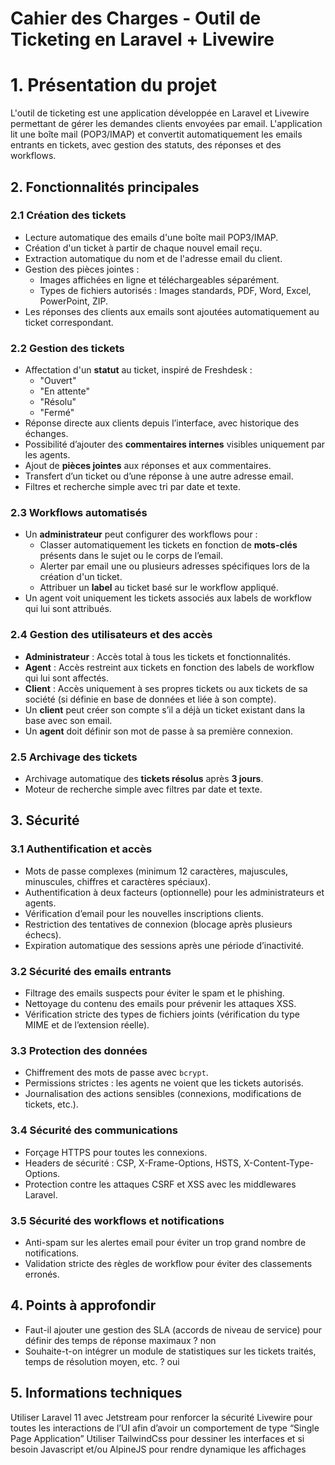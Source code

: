 # Cahier des Charges - Outil de Ticketing en Laravel + Livewire

# 1. Présentation du projet

L'outil de ticketing est une application développée en Laravel et Livewire permettant de gérer les demandes clients envoyées par email. L'application lit une boîte mail (POP3/IMAP) et convertit automatiquement les emails entrants en tickets, avec gestion des statuts, des réponses et des workflows.

## 2. Fonctionnalités principales

### 2.1 Création des tickets

- Lecture automatique des emails d'une boîte mail POP3/IMAP.
- Création d'un ticket à partir de chaque nouvel email reçu.
- Extraction automatique du nom et de l'adresse email du client.
- Gestion des pièces jointes :
    - Images affichées en ligne et téléchargeables séparément.
    - Types de fichiers autorisés : Images standards, PDF, Word, Excel, PowerPoint, ZIP.
- Les réponses des clients aux emails sont ajoutées automatiquement au ticket correspondant.

### 2.2 Gestion des tickets

- Affectation d'un **statut** au ticket, inspiré de Freshdesk :
    - "Ouvert"
    - "En attente"
    - "Résolu"
    - "Fermé"
- Réponse directe aux clients depuis l’interface, avec historique des échanges.
- Possibilité d’ajouter des **commentaires internes** visibles uniquement par les agents.
- Ajout de **pièces jointes** aux réponses et aux commentaires.
- Transfert d’un ticket ou d’une réponse à une autre adresse email.
- Filtres et recherche simple avec tri par date et texte.

### 2.3 Workflows automatisés

- Un **administrateur** peut configurer des workflows pour :
    - Classer automatiquement les tickets en fonction de **mots-clés** présents dans le sujet ou le corps de l’email.
    - Alerter par email une ou plusieurs adresses spécifiques lors de la création d'un ticket.
    - Attribuer un **label** au ticket basé sur le workflow appliqué.
- Un agent voit uniquement les tickets associés aux labels de workflow qui lui sont attribués.

### 2.4 Gestion des utilisateurs et des accès

- **Administrateur** : Accès total à tous les tickets et fonctionnalités.
- **Agent** : Accès restreint aux tickets en fonction des labels de workflow qui lui sont affectés.
- **Client** : Accès uniquement à ses propres tickets ou aux tickets de sa société (si définie en base de données et liée à son compte).
- Un **client** peut créer son compte s’il a déjà un ticket existant dans la base avec son email.
- Un **agent** doit définir son mot de passe à sa première connexion.

### 2.5 Archivage des tickets

- Archivage automatique des **tickets résolus** après **3 jours**.
- Moteur de recherche simple avec filtres par date et texte.

## 3. Sécurité

### 3.1 Authentification et accès

- Mots de passe complexes (minimum 12 caractères, majuscules, minuscules, chiffres et caractères spéciaux).
- Authentification à deux facteurs (optionnelle) pour les administrateurs et agents.
- Vérification d’email pour les nouvelles inscriptions clients.
- Restriction des tentatives de connexion (blocage après plusieurs échecs).
- Expiration automatique des sessions après une période d’inactivité.

### 3.2 Sécurité des emails entrants

- Filtrage des emails suspects pour éviter le spam et le phishing.
- Nettoyage du contenu des emails pour prévenir les attaques XSS.
- Vérification stricte des types de fichiers joints (vérification du type MIME et de l’extension réelle).

### 3.3 Protection des données

- Chiffrement des mots de passe avec `bcrypt`.
- Permissions strictes : les agents ne voient que les tickets autorisés.
- Journalisation des actions sensibles (connexions, modifications de tickets, etc.).

### 3.4 Sécurité des communications

- Forçage HTTPS pour toutes les connexions.
- Headers de sécurité : CSP, X-Frame-Options, HSTS, X-Content-Type-Options.
- Protection contre les attaques CSRF et XSS avec les middlewares Laravel.

### 3.5 Sécurité des workflows et notifications

- Anti-spam sur les alertes email pour éviter un trop grand nombre de notifications.
- Validation stricte des règles de workflow pour éviter des classements erronés.

## 4. Points à approfondir

- Faut-il ajouter une gestion des SLA (accords de niveau de service) pour définir des temps de réponse maximaux ? non
- Souhaite-t-on intégrer un module de statistiques sur les tickets traités, temps de résolution moyen, etc. ? oui

## 5. Informations techniques

Utiliser Laravel 11 avec Jetstream pour renforcer la sécurité 
Livewire pour toutes les interactions de l’UI afin d’avoir un comportement de type “Single Page Application”
Utiliser TailwindCss pour dessiner les interfaces et si besoin Javascript et/ou AlpineJS pour rendre dynamique les affichages
